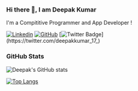 ### Hi there 👋, I am Deepak Kumar
I'm a Compititive Programmer and App Developer !

[![Linkedin](https://img.shields.io/badge/LinkedIn-blue?style=flat-square&logo=Linkedin&logoColor=white&link=https://www.linkedin.com/in/deepak-kumar-74153b20a)](https://www.linkedin.com/in/deepak-kumar-74153b20a)
[![GitHub](https://img.shields.io/github/followers/DeepakKumar-1?label=follow&style=social)](https://github.com/DeepakKumar-1)
 [![Twitter Badge](https://img.shields.io/badge/-Twitter-1ca0f1?style=flatsquare&labelColor=1ca0f1&logo=twitter&logoColor=white&link=https://twitter.com/deepakkumar_17_)](https://twitter.com/deepakkumar_17_)



### GitHub Stats
![Deepak's GitHub stats](https://github-readme-stats.vercel.app/api?username=DeepakKumar-1&show_icons=true&theme=calm)

[![Top Langs](https://github-readme-stats.vercel.app/api/top-langs/?username=DeepakKumar-1&layout=compact&theme=calm)](https://github.com/DeepakKumar-1/github-readme-stats)

<!--
**DeepakKumar-1/DeepakKumar-1** is a ✨ _special_ ✨ repository because its `README.md` (this file) appears on your GitHub profile.

Here are some ideas to get you started:

- 🔭 I’m currently working on ...
- 🌱 I’m currently learning ...
- 👯 I’m looking to collaborate on ...
- 🤔 I’m looking for help with ...
- 💬 Ask me about ...
- 📫 How to reach me: ...
- 😄 Pronouns: ...
- ⚡ Fun fact: ...
-->
